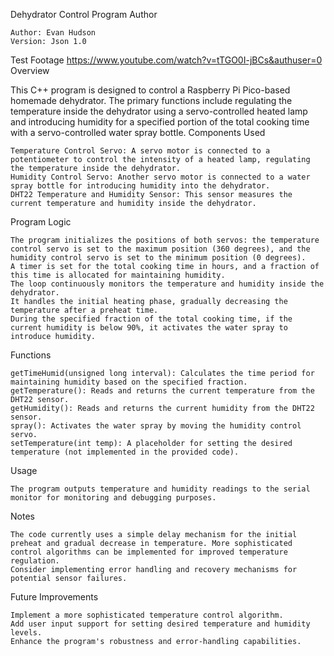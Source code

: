 Dehydrator Control Program
Author

    Author: Evan Hudson
    Version: Json 1.0
Test Footage https://www.youtube.com/watch?v=tTGO0I-jBCs&authuser=0
Overview

This C++ program is designed to control a Raspberry Pi Pico-based homemade dehydrator. The primary functions include regulating the temperature inside the dehydrator using a servo-controlled heated lamp and introducing humidity for a specified portion of the total cooking time with a servo-controlled water spray bottle.
Components Used

    Temperature Control Servo: A servo motor is connected to a potentiometer to control the intensity of a heated lamp, regulating the temperature inside the dehydrator.
    Humidity Control Servo: Another servo motor is connected to a water spray bottle for introducing humidity into the dehydrator.
    DHT22 Temperature and Humidity Sensor: This sensor measures the current temperature and humidity inside the dehydrator.

Program Logic

    The program initializes the positions of both servos: the temperature control servo is set to the maximum position (360 degrees), and the humidity control servo is set to the minimum position (0 degrees).
    A timer is set for the total cooking time in hours, and a fraction of this time is allocated for maintaining humidity.
    The loop continuously monitors the temperature and humidity inside the dehydrator.
    It handles the initial heating phase, gradually decreasing the temperature after a preheat time.
    During the specified fraction of the total cooking time, if the current humidity is below 90%, it activates the water spray to introduce humidity.

Functions

    getTimeHumid(unsigned long interval): Calculates the time period for maintaining humidity based on the specified fraction.
    getTemperature(): Reads and returns the current temperature from the DHT22 sensor.
    getHumidity(): Reads and returns the current humidity from the DHT22 sensor.
    spray(): Activates the water spray by moving the humidity control servo.
    setTemperature(int temp): A placeholder for setting the desired temperature (not implemented in the provided code).

Usage

    The program outputs temperature and humidity readings to the serial monitor for monitoring and debugging purposes.

Notes

    The code currently uses a simple delay mechanism for the initial preheat and gradual decrease in temperature. More sophisticated control algorithms can be implemented for improved temperature regulation.
    Consider implementing error handling and recovery mechanisms for potential sensor failures.

Future Improvements

    Implement a more sophisticated temperature control algorithm.
    Add user input support for setting desired temperature and humidity levels.
    Enhance the program's robustness and error-handling capabilities.
